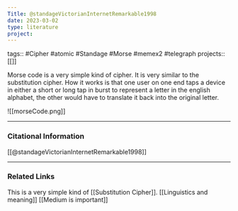 ```yaml
---
Title: @standageVictorianInternetRemarkable1998
date: 2023-03-02
type: literature
project:
---
```

tags:: #Cipher #atomic #Standage #Morse #memex2 #telegraph 
projects::[[]]


Morse code is a very simple kind of cipher. It is very similar to the substitution cipher. How it works is that one user on one end taps a device in either a short or long tap in burst to represent a letter in the english alphabet, the other would have to translate it back into the original letter.

![[morseCode.png]]

---
### Citational Information

[[@standageVictorianInternetRemarkable1998]]

---

### Related Links

This is a very simple kind of [[Substitution Cipher]].
[[Linguistics and meaning]] [[Medium is important]]
